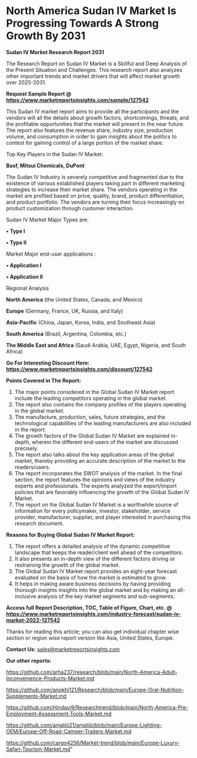 # North America Sudan IV Market Is Progressing Towards A Strong Growth By 2031

<strong>Sudan IV Market Research Report 2031</strong>

The Research Report on Sudan IV Market is a Skillful and Deep Analysis of the Present Situation and Challenges. This research report also analyzes other important trends and market drivers that will affect market growth over 2025-2031.

<strong>Request Sample Report @ <a href=https://www.marketreportsinsights.com/sample/127542>https://www.marketreportsinsights.com/sample/127542</a></strong>

This Sudan IV market report aims to provide all the participants and the vendors will all the details about growth factors, shortcomings, threats, and the profitable opportunities that the market will present in the near future. The report also features the revenue share, industry size, production volume, and consumption in order to gain insights about the politics to contest for gaining control of a large portion of the market share.

Top Key Players in the Sudan IV Market:

<strong>Basf, Mitsui Chemicals, DuPont</strong>

The Sudan IV Industry is severely competitive and fragmented due to the existence of various established players taking part in different marketing strategies to increase their market share. The vendors operating in the market are profiled based on price, quality, brand, product differentiation, and product portfolio. The vendors are turning their focus increasingly on product customization through customer interaction.

Sudan IV Market Major Types are:

<strong>• Type I

• Type II</strong>

Market Major end-user applications :

<strong>• Application I

• Application II</strong>

Regional Analysis

</u><strong><b>North America</b></strong> (the United States, Canada, and Mexico)

<strong><b>Europe </b></strong>(Germany, France, UK, Russia, and Italy)

<strong><b>Asia-Pacific</b></strong> (China, Japan, Korea, India, and Southeast Asia)

<strong><b>South America</b></strong> (Brazil, Argentina, Colombia, etc.)

<strong><b>The Middle East and Africa</b></strong> (Saudi Arabia, UAE, Egypt, Nigeria, and South Africa)

<strong>Go For Interesting Discount Here: <a href=https://www.marketreportsinsights.com/discount/127542>https://www.marketreportsinsights.com/discount/127542</a></strong>

<strong>Points Covered in The Report:</strong>
<ol>
  <li>The major points considered in the Global Sudan IV Market report include the leading competitors operating in the global market.</li>
  <li>The report also contains the company profiles of the players operating in the global market.</li>
  <li>The manufacture, production, sales, future strategies, and the technological capabilities of the leading manufacturers are also included in the report.</li>
  <li>The growth factors of the Global Sudan IV Market are explained in-depth, wherein the different end-users of the market are discussed precisely.</li>
  <li>The report also talks about the key application areas of the global market, thereby providing an accurate description of the market to the readers/users.</li>
  <li>The report incorporates the SWOT analysis of the market. In the final section, the report features the opinions and views of the industry experts and professionals. The experts analyzed the export/import policies that are favorably influencing the growth of the Global Sudan IV Market.</li>
  <li>The report on the Global Sudan IV Market is a worthwhile source of information for every policymaker, investor, stakeholder, service provider, manufacturer, supplier, and player interested in purchasing this research document.</li>
</ol>
<strong>Reasons for Buying Global Sudan IV Market Report:</strong>

<ol>
  <li>The report offers a detailed analysis of the dynamic competitive landscape that keeps the reader/client well ahead of the competitors.</li>
  <li>It also presents an in-depth view of the different factors driving or restraining the growth of the global market.</li>
  <li>The Global Sudan IV Market report provides an eight-year forecast evaluated on the basis of how the market is estimated to grow.</li>
  <li>It helps in making aware business decisions by having providing thorough insights insights into the global market and by making an all-inclusive analysis of the key market segments and sub-segments.</li>
</ol>
<strong>Access full Report Description, TOC, Table of Figure, Chart, etc. @ <a href=https://www.marketreportsinsights.com/industry-forecast/sudan-iv-market-2022-127542>https://www.marketreportsinsights.com/industry-forecast/sudan-iv-market-2022-127542</a></strong>


Thanks for reading this article; you can also get individual chapter wise section or region wise report version like Asia, United States, Europe.

<strong>Contact Us:</strong>
sales@marketreportsinsights.com

<strong>Our other reports:</strong>

<a href=https://github.com/arha237/research/blob/main/North-America-Adult-Inconvenience-Products-Market.md>https://github.com/arha237/research/blob/main/North-America-Adult-Inconvenience-Products-Market.md</a>

<a href=https://github.com/anokhi121/Research/blob/main/Europe-Oral-Nutrition-Supplements-Market.md>https://github.com/anokhi121/Research/blob/main/Europe-Oral-Nutrition-Supplements-Market.md</a>

<a href=https://github.com/Hindavi9/Researchtrend/blob/main/North-America-Pre-Employment-Assessment-Tools-Market.md>https://github.com/Hindavi9/Researchtrend/blob/main/North-America-Pre-Employment-Assessment-Tools-Market.md</a>

<a href=https://github.com/anjaliiii21/anjaliiii/blob/main/Europe-Lighting-OEM/Europe-Off-Road-Camper-Trailers-Market.md>https://github.com/anjaliiii21/anjaliiii/blob/main/Europe-Lighting-OEM/Europe-Off-Road-Camper-Trailers-Market.md</a>

<a href=https://github.com/cargo4256/Market-trend/blob/main/Europe-Luxury-Safari-Tourism-Market.md>https://github.com/cargo4256/Market-trend/blob/main/Europe-Luxury-Safari-Tourism-Market.md</a>"

